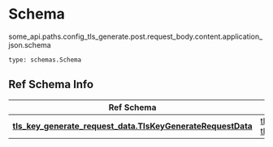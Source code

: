 # Schema
some_api.paths.config_tls_generate.post.request_body.content.application_json.schema
```
type: schemas.Schema
```

## Ref Schema Info
Ref Schema | Input Type | Output Type
---------- | ---------- | -----------
[**tls_key_generate_request_data.TlsKeyGenerateRequestData**](../../../../../../components/schema/tls_key_generate_request_data.md) | [tls_key_generate_request_data.TlsKeyGenerateRequestDataDictInput](../../../../../../components/schema/tls_key_generate_request_data.md#tlskeygeneraterequestdatadictinput), [tls_key_generate_request_data.TlsKeyGenerateRequestDataDict](../../../../../../components/schema/tls_key_generate_request_data.md#tlskeygeneraterequestdatadict) | [tls_key_generate_request_data.TlsKeyGenerateRequestDataDict](../../../../../../components/schema/tls_key_generate_request_data.md#tlskeygeneraterequestdatadict)
